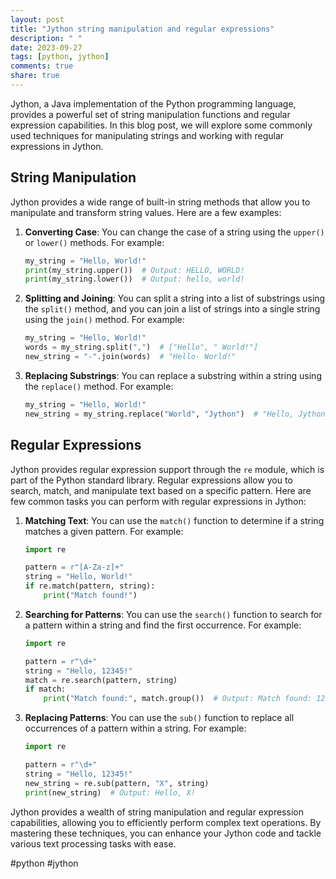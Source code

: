 ```yaml
---
layout: post
title: "Jython string manipulation and regular expressions"
description: " "
date: 2023-09-27
tags: [python, jython]
comments: true
share: true
---
```


Jython, a Java implementation of the Python programming language, provides a powerful set of string manipulation functions and regular expression capabilities. In this blog post, we will explore some commonly used techniques for manipulating strings and working with regular expressions in Jython.

## String Manipulation

Jython provides a wide range of built-in string methods that allow you to manipulate and transform string values. Here are a few examples:

1. **Converting Case**: You can change the case of a string using the `upper()` or `lower()` methods. For example:

    ```python
    my_string = "Hello, World!"
    print(my_string.upper())  # Output: HELLO, WORLD!
    print(my_string.lower())  # Output: hello, world!
    ```

2. **Splitting and Joining**: You can split a string into a list of substrings using the `split()` method, and you can join a list of strings into a single string using the `join()` method. For example:

    ```python
    my_string = "Hello, World!"
    words = my_string.split(",")  # ["Hello", " World!"]
    new_string = "-".join(words)  # "Hello- World!"
    ```

3. **Replacing Substrings**: You can replace a substring within a string using the `replace()` method. For example:

    ```python
    my_string = "Hello, World!"
    new_string = my_string.replace("World", "Jython")  # "Hello, Jython!"
    ```

## Regular Expressions

Jython provides regular expression support through the `re` module, which is part of the Python standard library. Regular expressions allow you to search, match, and manipulate text based on a specific pattern. Here are few common tasks you can perform with regular expressions in Jython:

1. **Matching Text**: You can use the `match()` function to determine if a string matches a given pattern. For example:

    ```python
    import re

    pattern = r"[A-Za-z]+"
    string = "Hello, World!"
    if re.match(pattern, string):
        print("Match found!")
    ```

2. **Searching for Patterns**: You can use the `search()` function to search for a pattern within a string and find the first occurrence. For example:

    ```python
    import re

    pattern = r"\d+"
    string = "Hello, 12345!"
    match = re.search(pattern, string)
    if match:
        print("Match found:", match.group())  # Output: Match found: 12345
    ```

3. **Replacing Patterns**: You can use the `sub()` function to replace all occurrences of a pattern within a string. For example:

    ```python
    import re

    pattern = r"\d+"
    string = "Hello, 12345!"
    new_string = re.sub(pattern, "X", string)
    print(new_string)  # Output: Hello, X!
    ```

Jython provides a wealth of string manipulation and regular expression capabilities, allowing you to efficiently perform complex text operations. By mastering these techniques, you can enhance your Jython code and tackle various text processing tasks with ease.

#python #jython